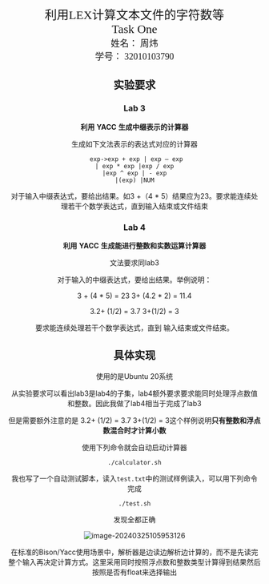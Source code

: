 <center>
  <font face="黑体" size = 5>
    利用LEX计算文本文件的字符数等
  </font>
   <center><font face="黑体" size = 5>
     Task One
  </font>
  <center><font face="黑体" size = 4>
    姓名： 周炜
  </font>
  <center><font face="黑体" size = 4>
    学号： 32010103790
  </font>
</center> 

## 实验要求

### Lab 3

**利用** **YACC** **生成中缀表示的计算器**

生成如下文法表示的表达式对应的计算器

```
 exp->exp + exp | exp – exp
| exp * exp |exp / exp
|exp ^ exp | - exp
|(exp) |NUM
```

对于输入中缀表达式，要给出结果。如3 +（4 * 5）结果应为23。要求能连续处理若干个数学表达式，直到输入结束或文件结束 

### Lab 4

**利用** **YACC** **生成能进行整数和实数运算计算器** 

文法要求同lab3

对于输入的中缀表达式，要给出结果。举例说明：

  3 + (4 * 5) = 23   3+ (4.2 * 2) = 11.4

  3.2+ (1/2) = 3.7    3+(1/2) = 3

要求能连续处理若干个数学表达式，直到  输入结束或文件结束。 

## 具体实现

使用的是Ubuntu 20系统

从实验要求可以看出lab3是lab4的子集，lab4额外要求要求能同时处理浮点数值和整数。因此我做了lab4相当于完成了lab3

但是需要额外注意的是 3.2+ (1/2) = 3.7    3+(1/2) = 3这个样例说明**只有整数和浮点数混合时才计算小数**

使用下列命令就会自动启动计算器

```shell
./calculator.sh
```

我也写了一个自动测试脚本，读入`test.txt`中的测试样例读入，可以用下列命令完成

```shell
./test.sh
```

发现全都正确

![image-20240325105953126](C:\Users\Administrator\AppData\Roaming\Typora\typora-user-images\image-20240325105953126.png)

在标准的Bison/Yacc使用场景中，解析器是边读边解析边计算的，而不是先读完整个输入再决定计算方式。这里采用同时按照浮点数和整数类型计算得到结果然后按照是否有float来选择输出

